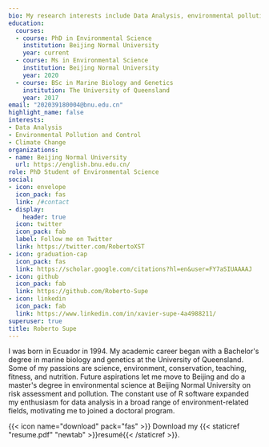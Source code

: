```yaml
---
bio: My research interests include Data Analysis, environmental pollution and risk assessment, climate change.
education:
  courses:
  - course: PhD in Environmental Science
    institution: Beijing Normal University
    year: current
  - course: Ms in Environmental Science
    institution: Beijing Normal University
    year: 2020
  - course: BSc in Marine Biology and Genetics
    institution: The University of Queensland
    year: 2017
email: "202039180004@bnu.edu.cn"
highlight_name: false
interests:
- Data Analysis
- Environmental Pollution and Control
- Climate Change
organizations:
- name: Beijing Normal University
  url: https://english.bnu.edu.cn/
role: PhD Student of Environmental Science
social:
- icon: envelope
  icon_pack: fas
  link: /#contact
- display:
    header: true
  icon: twitter
  icon_pack: fab
  label: Follow me on Twitter
  link: https://twitter.com/RobertoXST
- icon: graduation-cap
  icon_pack: fas
  link: https://scholar.google.com/citations?hl=en&user=FY7aSIUAAAAJ
- icon: github
  icon_pack: fab
  link: https://github.com/Roberto-Supe
- icon: linkedin
  icon_pack: fab
  link: https://www.linkedin.com/in/xavier-supe-4a4988211/
superuser: true
title: Roberto Supe
---
```


I was born in Ecuador in 1994. My academic career began with a Bachelor's degree in marine biology and genetics at the University of Queensland. Some of my passions are science, environment, conservation, teaching, fitness, and nutrition. Future aspirations let me move to Beijing and do a master's degree in environmental science at Beijing Normal University on risk assessment and pollution. The constant use of R software expanded my enthusiasm for data analysis in a broad range of environment-related fields, motivating me to joined a doctoral program.

{{< icon name="download" pack="fas" >}} Download my {{< staticref "resume.pdf" "newtab" >}}resumé{{< /staticref >}}.
